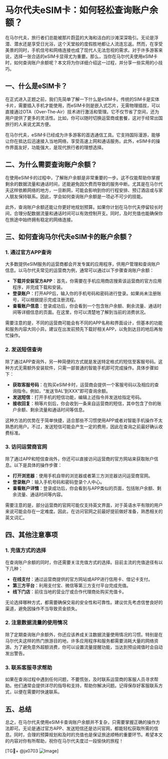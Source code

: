 # 马尔代夫eSIM卡：如何轻松查询账户余额？

在马尔代夫，旅行者们总能被那片蔚蓝的大海和洁白的沙滩深深吸引。无论是浮潜、潜水还是享受日光浴，这个天堂般的度假胜地都让人流连忘返。然而，在享受美景的同时，手机信号和网络连接也成了现代人无法忽视的需求。对于许多游客来说，选择一张合适的eSIM卡显得尤为重要。那么，当你在马尔代夫使用eSIM卡时，如何查询账户余额呢？本文将为你详细介绍这一过程，并分享一些实用的小技巧。

## 一、什么是eSIM卡？

在正式进入正题之前，我们先简单了解一下什么是eSIM卡。传统的SIM卡是实体卡片，需要插入手机才能使用，而eSIM卡则是嵌入式芯片，无需物理插拔，可以直接通过OTA（Over-The-Air）技术进行激活和管理。它不仅节省了空间，还为用户提供了更多的灵活性。比如，你可以随时切换运营商或套餐，这对于经常出国旅行的人来说尤其方便。

在马尔代夫，eSIM卡已经成为许多游客的首选通信工具。它支持国际漫游，能够让你在抵达后迅速接入当地网络，享受高速上网和通话服务。此外，eSIM卡的操作界面友好，功能强大，是现代旅行者的理想选择。

## 二、为什么需要查询账户余额？

在使用eSIM卡的过程中，了解账户余额是非常重要的一步。这不仅能帮助你掌握剩余的数据流量和通话时间，还能避免因欠费而导致的服务中断。尤其是在马尔代夫这样依赖网络的地方，一旦断网，可能会影响到你的行程安排、预订酒店或与家人朋友保持联系。因此，学会如何查询账户余额是一项必不可少的技能。

此外，查询账户余额还能让你更好地规划预算。如果你计划在马尔代夫停留较长时间，合理分配数据流量和通话时间可以有效控制开支。同时，及时充值也能确保你在旅途中始终拥有稳定的网络连接。

## 三、如何查询马尔代夫eSIM卡的账户余额？

### 1. 通过官方APP查询

大多数提供eSIM服务的运营商都会开发专属的应用程序，供用户管理和查询账户信息。以马尔代夫常见的运营商为例，通常可以通过以下步骤查询账户余额：

- **下载并安装官方APP**：首先，你需要在手机应用商店搜索该运营商的官方应用程序，并完成下载和安装。
- **登录账户**：打开APP后，输入你的手机号码和密码进行登录。如果尚未注册账号，可以根据提示完成注册流程。
- **查看账户信息**：登录成功后，你会看到一个包含账户余额、剩余流量、通话时间等详细信息的页面。在这里，你可以清楚地了解到当前的消费状况。

需要注意的是，不同的运营商可能会有不同的APP名称和界面设计，但基本的功能和服务内容大同小异。建议在出发前预先下载好相关APP，以免到达目的地后再匆忙操作。

### 2. 发送短信查询

除了通过APP查询外，另一种简便的方式就是发送特定格式的短信至客服号码。这种方式无需额外安装软件，只需一部普通的智能手机即可完成操作。具体步骤如下：

- **获取客服号码**：在购买eSIM卡时，运营商会提供一个客服号码以及相应的查询指令。例如，“发送‘BAL’到XXX”即可查询余额。
- **发送短信**：打开手机的短信功能，编辑上述指令并发送给指定号码。
- **接收回复**：稍等片刻后，你会收到一条来自运营商的短信，其中包含了你的账户余额、剩余流量和通话时间等信息。

这种方法的优势在于简单快捷，适合那些不习惯使用APP或者对智能手机操作不太熟悉的用户。不过，发送短信可能会产生一定的费用，因此在查询之前最好确认收费标准。

### 3. 访问运营商官网

除了通过APP和短信查询外，你还可以直接访问运营商的官方网站来获取账户信息。以下是具体的操作步骤：

- **打开浏览器**：使用手机自带的浏览器或者第三方浏览器访问运营商官网。
- **登录账户**：输入手机号码和密码登录个人中心。
- **查看账户详情**：登录成功后，你会看到与APP类似的页面，包括账户余额、剩余流量、通话时间等内容。

需要注意的是，部分运营商的官网可能仅支持英文界面，对于英语水平有限的用户来说可能会存在一定难度。因此，在访问官网之前最好提前做好准备，熟悉相关的英文词汇。

## 四、其他注意事项

### 1. 充值方式的选择

在查询账户余额的同时，你还需要关注充值方式的选择。目前主流的充值途径有以下几种：

- **在线支付**：通过运营商提供的官方网站或APP进行信用卡、借记卡支付。
- **第三方平台**：利用支付宝、微信等第三方支付平台完成充值。
- **线下门店**：前往当地的营业厅或合作代理商处购买充值卡。

无论选择哪种方式，都需要确保交易的安全性和可靠性。建议优先考虑信誉良好的渠道，避免因操作不当导致资金损失。

### 2. 注意数据流量的使用情况

除了定期查询账户余额外，你还应该养成关注数据流量使用情况的习惯。特别是在马尔代夫这样的热门旅游目的地，许多应用程序和服务都需要消耗大量的网络资源。为了避免意外超额消费，你可以设置流量提醒功能，当达到预设阈值时会自动发出警告。

### 3. 联系客服寻求帮助

如果在查询过程中遇到任何问题，不要慌张，及时联系运营商的客服人员寻求帮助。他们通常会提供详尽的指导和支持，帮助你解决问题。记得保存好客服联系方式，以便在需要时快速联系。

## 五、总结

总之，在马尔代夫使用eSIM卡查询账户余额并不复杂，只需要掌握正确的操作方法即可。无论是通过官方APP、发送短信还是访问官网，都能轻松获取所需的信息。同时，合理的预算规划和及时的充值也是保证旅途顺畅的重要环节。希望本文的内容对你有所帮助，祝你在马尔代夫度过一段愉快的旅程！

[TG💪+ @jx0703 ![Image](https://github.com/user-attachments/assets/dbca1d08-cadb-493c-b0ec-ad6f7a83f270)]